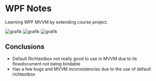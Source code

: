# WPF Notes
Learning WPF MVVM by extending course project.


![grafik](https://github.com/BennetSchlenk/WPF_Notes/assets/25987836/4f32c548-2ba1-471c-9432-1e2b95294385)
![grafik](https://github.com/BennetSchlenk/WPF_Notes/assets/25987836/b23c8c7f-16c8-4d9d-8063-b015c6d5d118)
![grafik](https://github.com/BennetSchlenk/WPF_Notes/assets/25987836/1f97bb26-620e-4a43-ae57-01db236710d3)

## Conclusions
* Default Richtextbox not really good to use in MVVM due to its flowdocument not being bindable
* Has a few bugs and MVVM inconsistencies due to the use of default richtextbox


